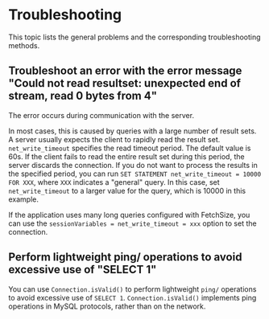 # Troubleshooting

This topic lists the general problems and the corresponding troubleshooting methods.

## Troubleshoot an error with the error message "Could not read resultset: unexpected end of stream, read 0 bytes from 4"

The error occurs during communication with the server.

In most cases, this is caused by queries with a large number of result sets. A server usually expects the client to rapidly read the result set.  `net_write_timeout` specifies the read timeout period. The default value is 60s. If the client fails to read the entire result set during this period, the server discards the connection. If you do not want to process the results in the specified period, you can run `SET STATEMENT net_write_timeout = 10000 FOR XXX`, where `XXX` indicates a "general" query. In this case, set `net_write_timeout` to a larger value for the query, which is 10000 in this example.

If the application uses many long queries configured with FetchSize, you can use the `sessionVariables = net_write_timeout = xxx` option to set the connection.

## Perform lightweight ping/ operations to avoid excessive use of "SELECT 1"

You can use `Connection.isValid()` to perform lightweight `ping/` operations to avoid excessive use of `SELECT 1`. `Connection.isValid()` implements ping operations in MySQL protocols, rather than on the network.
